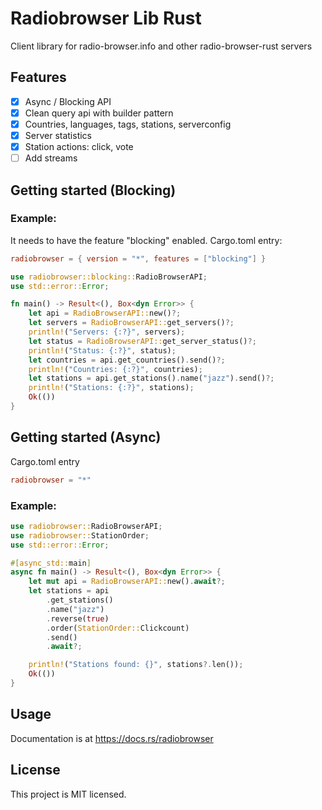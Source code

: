 # Radiobrowser Lib Rust
Client library for radio-browser.info and other radio-browser-rust servers

## Features
- [x] Async / Blocking API
- [x] Clean query api with builder pattern
- [x] Countries, languages, tags, stations, serverconfig
- [x] Server statistics
- [x] Station actions: click, vote
- [ ] Add streams

## Getting started (Blocking)
### Example:
It needs to have the feature "blocking" enabled.
Cargo.toml entry:
```toml
radiobrowser = { version = "*", features = ["blocking"] }
```
```rust
use radiobrowser::blocking::RadioBrowserAPI;
use std::error::Error;

fn main() -> Result<(), Box<dyn Error>> {
    let api = RadioBrowserAPI::new()?;
    let servers = RadioBrowserAPI::get_servers()?;
    println!("Servers: {:?}", servers);
    let status = RadioBrowserAPI::get_server_status()?;
    println!("Status: {:?}", status);
    let countries = api.get_countries().send()?;
    println!("Countries: {:?}", countries);
    let stations = api.get_stations().name("jazz").send()?;
    println!("Stations: {:?}", stations);
    Ok(())
}
```

## Getting started (Async)
Cargo.toml entry
```toml
radiobrowser = "*"
```
### Example:
```rust
use radiobrowser::RadioBrowserAPI;
use radiobrowser::StationOrder;
use std::error::Error;

#[async_std::main]
async fn main() -> Result<(), Box<dyn Error>> {
    let mut api = RadioBrowserAPI::new().await?;
    let stations = api
        .get_stations()
        .name("jazz")
        .reverse(true)
        .order(StationOrder::Clickcount)
        .send()
        .await?;

    println!("Stations found: {}", stations?.len());
    Ok(())
}
```

## Usage
Documentation is at https://docs.rs/radiobrowser

## License
This project is MIT licensed.
